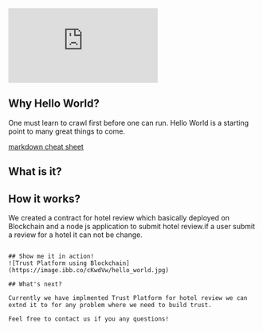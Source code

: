<iframe src="https://www.youtube.com/embed/UqmTmdzDvaM" class="youtube" frameborder="0" allowfullscreen></iframe>

## Why Hello World?
One must learn to crawl first before one can run. Hello World is a starting point to many great things to come.

[markdown cheat sheet](https://github.com/adam-p/markdown-here/wiki/Markdown-Cheatsheet)


## What is it?


## How it works?
We created a contract for hotel review which basically deployed on Blockchain and a node js application to submit hotel review.if a user submit a review for a hotel it can not be change.
~~~~

## Show me it in action!
![Trust Platform using Blockchain](https://image.ibb.co/cKwdVw/hello_world.jpg)

## What's next?

Currently we have implmented Trust Platform for hotel review we can extnd it to for any problem where we need to build trust.

Feel free to contact us if you any questions!

